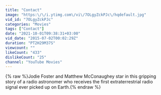 ```yaml
---
title: "Contact"
image: "https:\/\/i.ytimg.com\/vi\/7OLgyZckPJc\/hqdefault.jpg"
vid_id: "7OLgyZckPJc"
categories: "Movies"
tags: ["Contact"]
date: "2021-10-01T09:38:31+03:00"
vid_date: "2015-07-02T00:02:29Z"
duration: "PT2H29M37S"
viewcount: ""
likeCount: "433"
dislikeCount: "25"
channel: "YouTube Movies"
---
```

{% raw %}Jodie Foster and Matthew McConaughey star in this gripping story of a radio astronomer who receives the first extraterrestrial radio signal ever picked up on Earth.{% endraw %}
